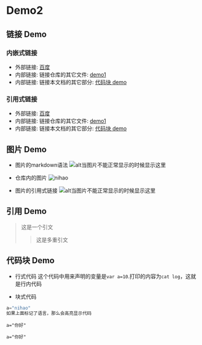 # Demo2

## 链接 Demo
### 内嵌式链接
- 外部链接: [百度](http://www.baidu.com)
- 内部链接: 链接仓库的其它文件: [demo1](demo1.md)
- 内部链接: 链接本文档的其它部分: [代码块 demo](demo2.md#代码块-Demo)
### 引用式链接
- 外部链接: [百度][baidu]
- 内部链接: 链接仓库的其它文件: [demo1]
- 内部链接: 链接本文档的其它部分: [代码块 demo](demo2.md##代码块-Demo)

## 图片 Demo

- 图片的markdown语法
![alt当图片不能正常显示的时候显示这里](https://www.baidu.com/img/superlogo_c4d7df0a003d3db9b65e9ef0fe6da1ec.png?qua=high&where=super "放在图片上显示的内容")

- 仓库内的图片
![nihao](test.jpg "nihao")

- 图片的引用式链接
![alt当图片不能正常显示的时候显示这里][百度log]

## 引用 Demo

> 这是一个引文
>> 这是多重引文

## 代码块 Demo

- 行式代码
这个代码中用来声明的变量是`var a=10`.打印的内容为`cat log`，这就是行内代码

- 块式代码
```javascript
a="nihao"
如果上面标记了语言，那么会高亮显示代码
```

```
a="你好"
```

    a="你好"


<!--- 下面是本文档中用到的链接 --->
[百度]: http://www.baidu.com
[baidu]: http://www.baidu.com
[demo1]: demo1.md
[代码块 demo]: demo2.md#代码块-Demo
[百度log]: https://www.baidu.com/img/superlogo_c4d7df0a003d3db9b65e9ef0fe6da1ec.png?qua=high&where=super
